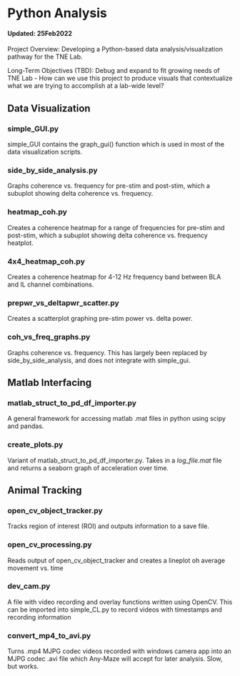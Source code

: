 # Python Analysis
#### Updated: 25Feb2022
Project Overview: Developing a Python-based data analysis/visualization pathway for the TNE Lab.

Long-Term Objectives (TBD): Debug and expand to fit growing needs of TNE Lab - How can we use this project to produce visuals that contextualize what we are trying to accomplish at a lab-wide level?

## Data Visualization
### simple_GUI.py
simple_GUI contains the graph_gui() function which is used in most of the data visualization scripts.

### side_by_side_analysis.py
Graphs coherence vs. frequency for pre-stim and post-stim, which a subuplot showing delta coherence vs. frequency.

### heatmap_coh.py
Creates a coherence heatmap for a range of frequencies for pre-stim and post-stim, which a subuplot showing delta coherence vs. frequency heatplot.

### 4x4_heatmap_coh.py
Creates a coherence heatmap for 4-12 Hz frequency band between BLA and IL channel combinations.

### prepwr_vs_deltapwr_scatter.py
Creates a scatterplot graphing pre-stim power vs. delta power.

### coh_vs_freq_graphs.py
Graphs coherence vs. frequency. This has largely been replaced by side_by_side_analysis, and does not integrate with simple_gui.

## Matlab Interfacing
### matlab_struct_to_pd_df_importer.py
A general framework for accessing matlab .mat files in python using scipy and pandas.

### create_plots.py
Variant of matlab_struct_to_pd_df_importer.py. Takes in a _log_file.mat_ file and returns a seaborn graph of acceleration over time.

## Animal Tracking
### open_cv_object_tracker.py
Tracks region of interest (ROI) and outputs information to a save file.

### open_cv_processing.py
Reads output of open_cv_object_tracker and creates a lineplot oh average movement vs. time

### dev_cam.py
A file with video recording and overlay functions written using OpenCV. This can be imported into simple_CL.py to record videos with timestamps and recording information


### convert_mp4_to_avi.py
Turns .mp4 MJPG codec videos recorded with windows camera app into an MJPG codec .avi file which Any-Maze will accept for later analysis. Slow, but works.
